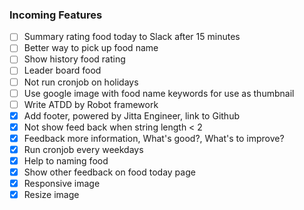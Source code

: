 ### Incoming Features

- [ ] Summary rating food today to Slack after 15 minutes
- [ ] Better way to pick up food name
- [ ] Show history food rating
- [ ] Leader board food
- [ ] Not run cronjob on holidays
- [ ] Use google image with food name keywords for use as thumbnail
- [ ] Write ATDD by Robot framework
- [X] Add footer, powered by Jitta Engineer, link to Github
- [X] Not show feed back when string length < 2
- [x] Feedback more information, What's good?, What's to improve?
- [x] Run cronjob every weekdays
- [x] Help to naming food
- [x] Show other feedback on food today page
- [x] Responsive image
- [x] Resize image
